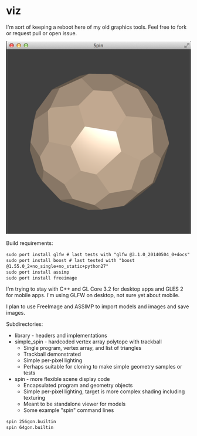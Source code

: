 viz
===

I'm sort of keeping a reboot here of my old graphics tools.  Feel free to fork or request pull or open issue.

![64gon in spin sample](https://raw.githubusercontent.com/bradgrantham/viz/master/spin_64gon.png)

Build requirements:
```
sudo port install glfw # last tests with "glfw @3.1.0_20140504_0+docs"
sudo port install boost # last tested with "boost @1.55.0_2+no_single+no_static+python27"
sudo port install assimp
sudo port install freeimage
```

I'm trying to stay with C++ and GL Core 3.2 for desktop apps and GLES 2 for mobile apps.  I'm using GLFW on desktop, not sure yet about mobile.

I plan to use FreeImage and ASSIMP to import models and images and save images.

Subdirectories:
* library - headers and implementations
* simple_spin - hardcoded vertex array polytope with trackball
  * Single program, vertex array, and list of triangles
  * Trackball demonstrated
  * Simple per-pixel lighting
  * Perhaps suitable for cloning to make simple geometry samples or tests
* spin - more flexible scene display code
  * Encapsulated program and geometry objects
  * Simple per-pixel lighting, target is more complex shading including texturing
  * Meant to be standalone viewer for models
  * Some example "spin" command lines
```
spin 256gon.builtin
spin 64gon.builtin
```
